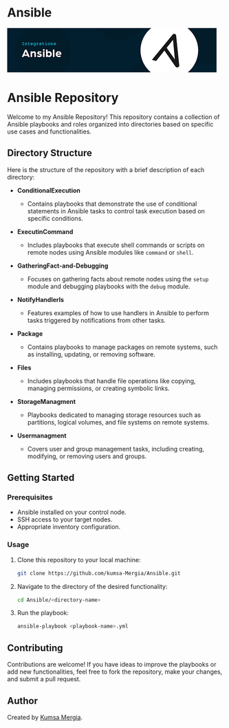 # Ansible

![Ansible Logo](ansible.png)

# Ansible Repository

Welcome to my Ansible Repository! This repository contains a collection of Ansible playbooks and roles organized into directories based on specific use cases and functionalities.

## Directory Structure

Here is the structure of the repository with a brief description of each directory:

- **ConditionalExecution**
  - Contains playbooks that demonstrate the use of conditional statements in Ansible tasks to control task execution based on specific conditions.

- **ExecutinCommand**
  - Includes playbooks that execute shell commands or scripts on remote nodes using Ansible modules like `command` or `shell`.

- **GatheringFact-and-Debugging**
  - Focuses on gathering facts about remote nodes using the `setup` module and debugging playbooks with the `debug` module.

- **NotifyHandlerls**
  - Features examples of how to use handlers in Ansible to perform tasks triggered by notifications from other tasks.

- **Package**
  - Contains playbooks to manage packages on remote systems, such as installing, updating, or removing software.

- **Files**
  - Includes playbooks that handle file operations like copying, managing permissions, or creating symbolic links.

- **StorageManagment**
  - Playbooks dedicated to managing storage resources such as partitions, logical volumes, and file systems on remote systems.

- **Usermanagment**
  - Covers user and group management tasks, including creating, modifying, or removing users and groups.

## Getting Started

### Prerequisites

- Ansible installed on your control node.
- SSH access to your target nodes.
- Appropriate inventory configuration.

### Usage

1. Clone this repository to your local machine:
   ```bash
   git clone https://github.com/kumsa-Mergia/Ansible.git
   ```
2. Navigate to the directory of the desired functionality:
   ```bash
   cd Ansible/<directory-name>
   ```
3. Run the playbook:
   ```bash
   ansible-playbook <playbook-name>.yml
   ```

## Contributing

Contributions are welcome! If you have ideas to improve the playbooks or add new functionalities, feel free to fork the repository, make your changes, and submit a pull request.


## Author

Created by [Kumsa Mergia](mailto:kumsamega@gmail.com).


